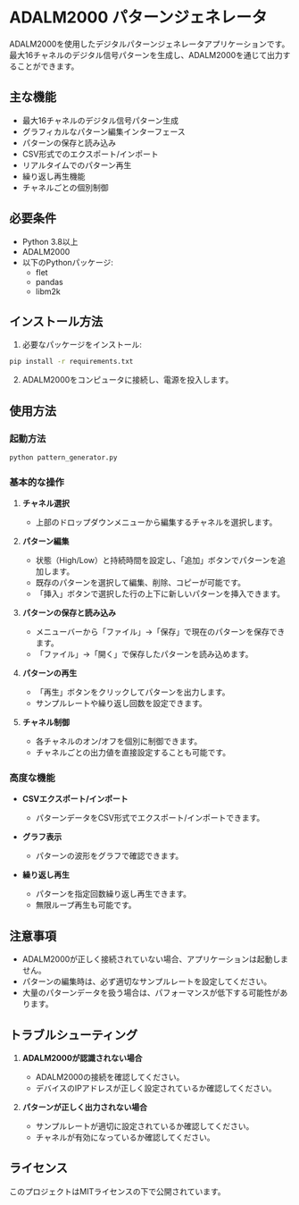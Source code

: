 # ADALM2000 パターンジェネレータ

ADALM2000を使用したデジタルパターンジェネレータアプリケーションです。最大16チャネルのデジタル信号パターンを生成し、ADALM2000を通じて出力することができます。

## 主な機能

- 最大16チャネルのデジタル信号パターン生成
- グラフィカルなパターン編集インターフェース
- パターンの保存と読み込み
- CSV形式でのエクスポート/インポート
- リアルタイムでのパターン再生
- 繰り返し再生機能
- チャネルごとの個別制御

## 必要条件

- Python 3.8以上
- ADALM2000
- 以下のPythonパッケージ:
  - flet
  - pandas
  - libm2k

## インストール方法

1. 必要なパッケージをインストール:
```bash
pip install -r requirements.txt
```

2. ADALM2000をコンピュータに接続し、電源を投入します。

## 使用方法

### 起動方法

```bash
python pattern_generator.py
```

### 基本的な操作

1. **チャネル選択**
   - 上部のドロップダウンメニューから編集するチャネルを選択します。

2. **パターン編集**
   - 状態（High/Low）と持続時間を設定し、「追加」ボタンでパターンを追加します。
   - 既存のパターンを選択して編集、削除、コピーが可能です。
   - 「挿入」ボタンで選択した行の上下に新しいパターンを挿入できます。

3. **パターンの保存と読み込み**
   - メニューバーから「ファイル」→「保存」で現在のパターンを保存できます。
   - 「ファイル」→「開く」で保存したパターンを読み込めます。

4. **パターンの再生**
   - 「再生」ボタンをクリックしてパターンを出力します。
   - サンプルレートや繰り返し回数を設定できます。

5. **チャネル制御**
   - 各チャネルのオン/オフを個別に制御できます。
   - チャネルごとの出力値を直接設定することも可能です。

### 高度な機能

- **CSVエクスポート/インポート**
  - パターンデータをCSV形式でエクスポート/インポートできます。

- **グラフ表示**
  - パターンの波形をグラフで確認できます。

- **繰り返し再生**
  - パターンを指定回数繰り返し再生できます。
  - 無限ループ再生も可能です。

## 注意事項

- ADALM2000が正しく接続されていない場合、アプリケーションは起動しません。
- パターンの編集時は、必ず適切なサンプルレートを設定してください。
- 大量のパターンデータを扱う場合は、パフォーマンスが低下する可能性があります。

## トラブルシューティング

1. **ADALM2000が認識されない場合**
   - ADALM2000の接続を確認してください。
   - デバイスのIPアドレスが正しく設定されているか確認してください。

2. **パターンが正しく出力されない場合**
   - サンプルレートが適切に設定されているか確認してください。
   - チャネルが有効になっているか確認してください。

## ライセンス

このプロジェクトはMITライセンスの下で公開されています。 